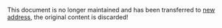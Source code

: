 <!--
 * @Descripttion:
 * @version:
 * @Author: Carl
 * @Date: 2020-10-30 16:08:36
 * @LastEditors: Carl
 * @LastEditTime: 2021-12-10 17:49:23
-->

This document is no longer maintained and has been transferred to [new address](https://coolkit-technologies.github.io/eWeLink-API/), the original content is discarded!
